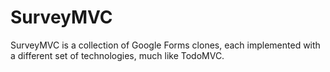 # SurveyMVC

SurveyMVC is a collection of Google Forms clones, each implemented with a different set of technologies, much like TodoMVC.
